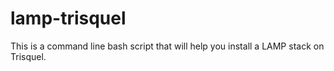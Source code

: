 # lamp-trisquel
This is a command line bash script that will help you install a LAMP stack on Trisquel.
